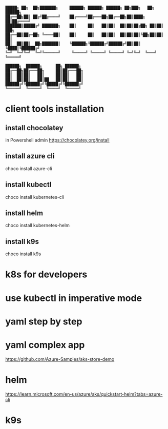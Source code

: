 
    █████╗ ██╗  ██╗███████╗     ██████╗ ██████╗ ██████╗ ██╗███╗   ██╗ ██████╗     
    ██╔══██╗██║ ██╔╝██╔════╝    ██╔════╝██╔═══██╗██╔══██╗██║████╗  ██║██╔════╝     
    ███████║█████╔╝ ███████╗    ██║     ██║   ██║██║  ██║██║██╔██╗ ██║██║  ███╗    
    ██╔══██║██╔═██╗ ╚════██║    ██║     ██║   ██║██║  ██║██║██║╚██╗██║██║   ██║    
    ██║  ██║██║  ██╗███████║    ╚██████╗╚██████╔╝██████╔╝██║██║ ╚████║╚██████╔╝    
    ╚═╝  ╚═╝╚═╝  ╚═╝╚══════╝     ╚═════╝ ╚═════╝ ╚═════╝ ╚═╝╚═╝  ╚═══╝ ╚═════╝     
                                                                                
    ██████╗  ██████╗      ██╗ ██████╗                                              
    ██╔══██╗██╔═══██╗     ██║██╔═══██╗                                             
    ██║  ██║██║   ██║     ██║██║   ██║                                             
    ██║  ██║██║   ██║██   ██║██║   ██║                                             
    ██████╔╝╚██████╔╝╚█████╔╝╚██████╔╝                                             
    ╚═════╝  ╚═════╝  ╚════╝  ╚═════╝                                              
                                                                                

                                                                                                                    
# client tools installation

## install chocolatey

in Powershell admin
https://chocolatey.org/install

## install azure cli

choco install azure-cli

## install kubectl

choco install kubernetes-cli

## install helm

choco install kubernetes-helm

## install k9s

choco install k9s

# k8s for developers

# use kubectl in imperative mode

# yaml step by step

# yaml complex app

https://github.com/Azure-Samples/aks-store-demo

# helm

https://learn.microsoft.com/en-us/azure/aks/quickstart-helm?tabs=azure-cli

# k9s
